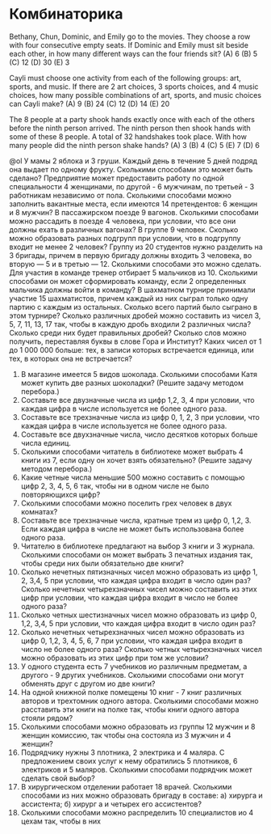 # Комбинаторика

Bethany, Chun, Dominic, and Emily go to the movies. They choose a row with four consecutive empty seats. If Dominic and Emily must sit beside each other, in how many different ways can the four friends sit?
(A) 6
(B) 5
(C) 12
(D) 30
(E) 3

Cayli must choose one activity from each of the following groups: art, sports, and music. If there are 2 art choices, 3 sports choices, and 4 music choices, how many possible combinations of art, sports, and music choices can Cayli make?
(A) 9
(B) 24
(C) 12
(D) 14
(E) 20

The 8 people at a party shook hands exactly once with each of the others before the ninth person arrived. The ninth person then shook hands with some of these 8 people. A total of 32 handshakes took place. With how many people did the ninth person shake hands?
(A) 3
(B) 4
(C) 5
(E) 7
(D) 6

@ol
У мамы 2 яблока и 3 груши. Каждый день в течение 5 дней подряд она выдает по одному фрукту. Сколькими способами это может быть сделано?
Предприятие может предоставить работу по одной специальности 4 женщинами, по другой - 6 мужчинам, по третьей - 3 работникам независимо от пола. Сколькими способами можно заполнить вакантные места, если имеются 14 претендентов: 6 женщин и 8 мужчин?
В пассажирском поезде 9 вагонов. Сколькими способами можно рассадить в поезде 4 человека, при условии, что все они должны ехать в различных вагонах?
В группе 9 человек. Сколько можно образовать разных подгрупп при условии, что в подгруппу входит не менее 2 человек?
Группу из 20 студентов нужно разделить на 3 бригады, причем в первую бригаду должны входить 3 человека, во вторую — 5 и в третью — 12. Сколькими способами это можно сделать.
Для участия в команде тренер отбирает 5 мальчиков из 10. Сколькими способами он может сформировать команду, если 2 определенных мальчика должны войти в команду?
В шахматном турнире принимали участие 15 шахматистов, причем каждый из них сыграл только одну партию с каждым из остальных. Сколько всего партий было сыграно в этом турнире?
Сколько различных дробей можно составить из чисел 3, 5, 7, 11, 13, 17 так, чтобы в каждую дробь входили 2 различных числа? Сколько среди них будет правильных дробей?
Сколько слов можно получить, переставляя буквы в слове Гора и Институт?
Каких чисел от 1 до 1 000 000 больше: тех, в записи которых встречается единица, или тех, в которых она не встречается?

1. В магазине имеется 5 видов шоколада. Сколькими способами Катя может купить две разных шоколадки? (Решите задачу методом перебора.)
2. Составьте все двузначные числа из цифр 1,2, 3, 4 при условии, что каждая цифра в числе используется не более одного раза.
3. Составьте все трехзначные числа из цифр 0, 1, 2, 3 при условии, что каждая цифра в числе используется не более одного раза.
4. Составьте все двухзначные числа, число десятков которых больше числа единиц.
5. Сколькими способами читатель в библиотеке может выбрать 4 книги из 7, если одну он хочет взять обязательно? (Решите задачу методом перебора.)
6. Какие четные числа меньшие 500 можно составить с помощью цифр 2, 3, 4, 5, 6 так, чтобы ни в одном числе не было повторяющихся цифр?
7. Сколькими способами можно поселить грех человек в двух комнатах?
8. Составьте все трехзначные числа, кратные трем из цифр 0, 1,2, 3. Если каждая цифра в числе не может быть использована более одного раза.
9. Читателю в библиотеке предлагают на выбор 3 книги и 3 журнала. Сколькими способами он может выбрать 3 печатных издания так, чтобы среди них были обязательно две книги?
10. Сколько нечетных пятизначных чисел можно образовать из цифр 1, 2, 3,4, 5 при условии, что каждая цифра входит в число один раз? Сколько нечетных четырехзначных чисел можно составить из этих цифр при условии, что каждая цифра входит в число не более одного раза?
11. Сколько четных шестизначных чисел можно образовать из цифр 0, 1,2, 3,4, 5 при условии, что каждая цифра входит в число один раз?
12. Сколько нечетных четырехзначных чисел можно образовать из цифр 0, 1,2, 3, 4, 5, 6, 7 при условии, что каждая цифра входит в число не более одного раза? Сколько четных четырехзначных чисел можно образовать из этих цифр при том же условии?
13. У одного студента есть 7 учебников ио различным предметам, а другого - 9 других учебников. Сколькими способами они могут обменять друг с другом ио две книги?
14. На одной книжной полке помещены 10 книг - 7 книг различных авторов и трехтомник одного автора. Сколькими способами можно расставить эти книги на полке так, чтобы книги одного автора стояли рядом?
15. Сколькими способами можно образовать из группы 12 мужчин и 8 женщин комиссию, так чтобы она состояла из 3 мужчин и 4 женщин?
16. Подрядчику нужны 3 плотника, 2 электрика и 4 маляра. С предложением своих услуг к нему обратились 5 плотников, 6 электриков и 5 маляров. Сколькими способами подрядчик может сделать свой выбор?
17. В хирургическом отделении работает 18 врачей. Сколькими способами из них можно образовать бригаду в составе: а) хирурга и ассистента; б) хирург а и четырех его ассистентов?
18. Сколькими способами можно распределить 10 специалистов ио 4 цехам так, чтобы в них